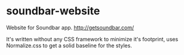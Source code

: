 # soundbar-website
Website for Soundbar app. 
http://getsoundbar.com/

It's written without any CSS framework to minimize it's footprint, uses Normalize.css to get a solid baseline for the styles.





